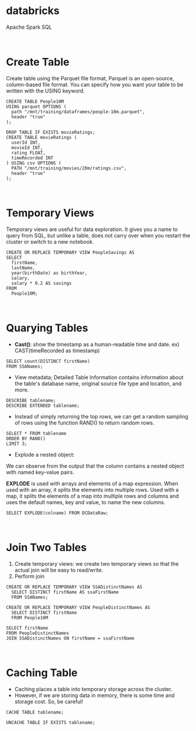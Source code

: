 # databricks
Apache Spark SQL

<br>

# Create Table
Create table using the Parquet file format, Parquet is an open-source, column-based file format. You can specify how you want your table to be written with the USING keyword.
```
CREATE TABLE People10M
USING parquet OPTIONS (
  path "/mnt/training/dataframes/people-10m.parquet",
  header "true"
);
```

```
DROP TABLE IF EXISTS movieRatings;
CREATE TABLE movieRatings (
  userId INT,
  movieId INT,
  rating FLOAT,
  timeRecorded INT
) USING csv OPTIONS (
  PATH "/mnt/training/movies/20m/ratings.csv",
  header "true"
);
```

<br>

# Temporary Views
Temporary views are useful for data exploration. It gives you a name to query from SQL, but unlike a table, does not carry over when you restart the cluster or switch to a new notebook.

```
CREATE OR REPLACE TEMPORARY VIEW PeopleSavings AS
SELECT
  firstName,
  lastName,
  year(birthDate) as birthYear,
  salary,
  salary * 0.2 AS savings
FROM
  People10M;
```

<br>

# Quarying Tables

* **Cast()**: show the timestamp as a human-readable time and date. ex) CAST(timeRecorded as timestamp) 


```
SELECT count(DISTINCT firstName)
FROM SSANames;
```

* View metadata; Detailed Table Information contains information about the table's database name, original source file type and location, and more.

```
DESCRIBE tablename;
DESCRIBE EXTENDED tablename;
```

* Instead of simply returning the top rows, we can get a random sampling of rows using the function RAND() to return random rows.

```
SELECT * FROM tablename
ORDER BY RAND()
LIMIT 3;
```

* Explode a nested object: 

We can observe from the output that the column contains a nested object with named key-value pairs. <br>

**EXPLODE** is used with arrays and elements of a map expression. When used with an array, it splits the elements into multiple rows. Used with a map, it splits the elements of a map into multiple rows and columns and uses the default names, key and value, to name the new columns. 

```
SELECT EXPLODE(colname) FROM DCDataRaw;
```

<br>

# Join Two Tables

1. Create temporary views: we create two temporary views so that the actual join will be easy to read/write.
2. Perform join

```
CREATE OR REPLACE TEMPORARY VIEW SSADistinctNames AS 
  SELECT DISTINCT firstName AS ssaFirstName 
  FROM SSANames;

CREATE OR REPLACE TEMPORARY VIEW PeopleDistinctNames AS 
  SELECT DISTINCT firstName 
  FROM People10M
  
SELECT firstName 
FROM PeopleDistinctNames 
JOIN SSADistinctNames ON firstName = ssaFirstName

```

<br>


# Caching Table

- Caching places a table into temporary storage across the cluster.
- However, if we are storing data in memory, there is some time and storage cost. So, be careful!

```
CACHE TABLE tablename;

UNCACHE TABLE IF EXISTS tablename;
```

<br>

#

```
```

<br>

#

```
```

<br>

#

```
```

<br>

